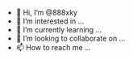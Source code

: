 - 👋 Hi, I’m @888xky
- 👀 I’m interested in ...
- 🌱 I’m currently learning ...
- 💞️ I’m looking to collaborate on ...
- 📫 How to reach me ...

<!---
888xky/888xky is a ✨ special ✨ repository because its `README.md` (this file) appears on your GitHub profile.
You can click the Preview link to take a look at your changes.
--->
